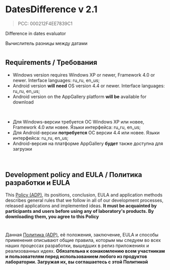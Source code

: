 # DatesDifference v 2.1
> PCC: 000212F4EE7839C1


Difference in dates evaluator

Вычислитель разницы между датами


#

## Requirements / Требования

- Windows version requires Windows XP or newer, Framework 4.0 or newer. Interface languages: ru_ru, en_us;
- Android version **will need** OS version 4.4 or newer. Interface languages: ru_ru, en_us;
- Android version on the AppGallery platform **will be** available for download

&nbsp;

- Для Windows-версии требуется ОС Windows XP или новее, Framework 4.0 или новее. Языки интерфейса: ru_ru, en_us;
- Для Android-версии **потребуется** ОС версии 4.4 или новее. Языки интерфейса: ru_ru, en_us;
- Android-версия на платформе AppGallery **будет** также доступна для загрузки

&nbsp;



## Development policy and EULA / Политика разработки и EULA

This [Policy (ADP)](https://vk.com/@rdaaow_fupl-adp), its positions, conclusion, EULA and application methods
describes general rules that we follow in all of our development processes, released applications and implemented
ideas.
**It must be acquainted by participants and users before using any of laboratory's products.
By downloading them, you agree to this Policy**

#

Данная [Политика (ADP)](https://vk.com/@rdaaow_fupl-adp), её положения, заключение, EULA и способы применения
описывают общие правила, которым мы следуем во всех наших процессах разработки, вышедших в релиз приложениях
и реализованных идеях.
**Обязательна к ознакомлению всем участникам и пользователям перед использованием любого из продуктов лаборатории.
Загружая их, вы соглашаетесь с этой Политикой**
